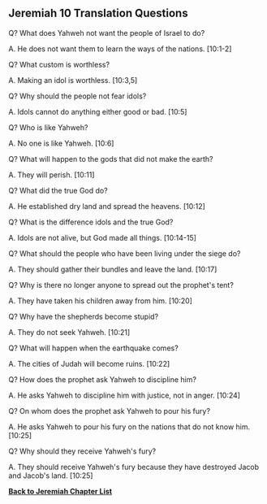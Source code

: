 ## Jeremiah 10 Translation Questions ##

Q? What does Yahweh not want the people of Israel to do?

A. He does not want them to learn the ways of the nations. [10:1-2]

Q? What custom is worthless?

A. Making an idol is worthless. [10:3,5]

Q? Why should the people not fear idols?

A. Idols cannot do anything either good or bad. [10:5]

Q? Who is like Yahweh?

A. No one is like Yahweh. [10:6]

Q? What will happen to the gods that did not make the earth?

A. They will perish. [10:11]

Q? What did the true God do?

A. He established dry land and spread the heavens. [10:12]

Q? What is the difference idols and the true God?

A. Idols are not alive, but God made all things. [10:14-15]

Q? What should the people who have been living under the siege do?

A. They should gather their bundles and leave the land. [10:17]

Q? Why is there no longer anyone to spread out the prophet's tent?

A. They have taken his children away from him. [10:20]

Q? Why have the shepherds become stupid?

A. They do not seek Yahweh. [10:21]

Q? What will happen when the earthquake comes?

A. The cities of Judah will become ruins. [10:22]

Q? How does the prophet ask Yahweh to discipline him?

A. He asks Yahweh to discipline him with justice, not in anger. [10:24]

Q? On whom does the prophet ask Yahweh to pour his fury?

A. He asks Yahweh to pour his fury on the nations that do not know him. [10:25]

Q? Why should they receive Yahweh's fury?

A. They should receive Yahweh's fury because they have destroyed Jacob and Jacob's land. [10:25]

__[Back to Jeremiah Chapter List](./)__

